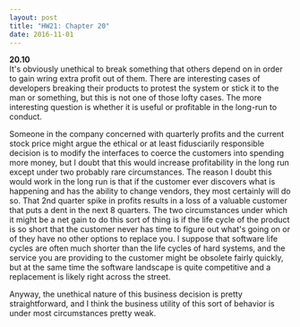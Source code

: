 ```yaml
---
layout: post
title: "HW21: Chapter 20"
date: 2016-11-01
--- 
```

<b>20.10</b>  
It's obviously unethical to break something that others depend on in order to gain wring extra profit out of them. There are interesting cases of developers breaking their products to protest the system or stick it to the man or something, but this is not one of those lofty cases. The more interesting question is whether it is useful or profitable in the long-run to conduct.

Someone in the company concerned with quarterly profits and the current stock price might argue the ethical or at least fidusciarily responsible decision is to modify the interfaces to coerce the customers into spending more money, but I doubt that this would increase profitability in the long run except under two probably rare circumstances. The reason I doubt this would work in the long run is that if the customer ever discovers what is happening and has the ability to change vendors, they most certainly will do so. That 2nd quarter spike in profits results in a loss of a valuable customer that puts a dent in the next 8 quarters. The two circumstances under which it might be a net gain to do this sort of thing is if the life cycle of the product is so short that the customer never has time to figure out what's going on or of they have no other options to replace you. I suppose that software life cycles are often much shorter than the life cycles of hard systems, and the service you are providing to the customer might be obsolete fairly quickly, but at the same time the software landscape is quite competitive and a replacement is likely right across the street.

Anyway, the unethical nature of this business decision is pretty straightforward, and I think the business utility of this sort of behavior is under most circumstances pretty weak.

